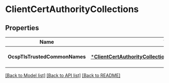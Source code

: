# ClientCertAuthorityCollections

## Properties
Name | Type | Description | Notes
------------ | ------------- | ------------- | -------------
**OcspTlsTrustedCommonNames** | [***ClientCertAuthorityCollectionsOcspTlsTrustedCommonNames**](ClientCertAuthorityCollectionsOcspTlsTrustedCommonNames.md) |  | [optional] [default to null]

[[Back to Model list]](../README.md#documentation-for-models) [[Back to API list]](../README.md#documentation-for-api-endpoints) [[Back to README]](../README.md)

